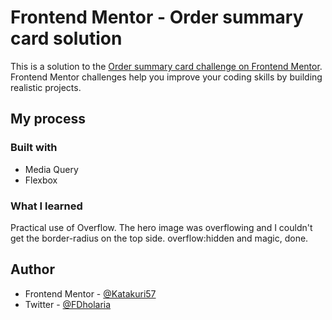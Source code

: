 # Frontend Mentor - Order summary card solution

This is a solution to the [Order summary card challenge on Frontend Mentor](https://www.frontendmentor.io/challenges/order-summary-component-QlPmajDUj). Frontend Mentor challenges help you improve your coding skills by building realistic projects.

## My process

### Built with

- Media Query
- Flexbox

### What I learned

Practical use of Overflow. The hero image was overflowing and I couldn't get the border-radius on the top side. overflow:hidden and magic, done.

## Author

- Frontend Mentor - [@Katakuri57](https://www.frontendmentor.io/profile/Katakuri57)
- Twitter - [@FDholaria](https://twitter.com/FDholaria)
